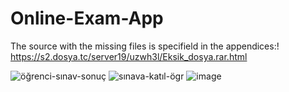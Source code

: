 # Online-Exam-App

The source with the missing files is specifield in the appendices:!
https://s2.dosya.tc/server19/uzwh3l/Eksik_dosya.rar.html


![öğrenci-sınav-sonuç](https://user-images.githubusercontent.com/97508155/190072757-3abc2ce0-aa2b-4a79-acaa-69337dcc60b3.PNG)
![sınava-katıl-ögr](https://user-images.githubusercontent.com/97508155/190072515-14c01421-598c-46b1-8777-a86267767bde.PNG)
![image](https://user-images.githubusercontent.com/97508155/190073326-e9f0433e-32c5-4cba-8040-0966de5ced3f.png)


